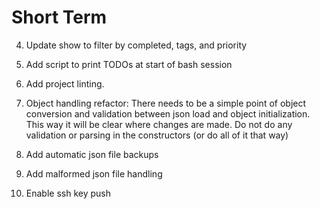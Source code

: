 # Short Term

4. Update show to filter by completed, tags, and priority

5. Add script to print TODOs at start of bash session

6. Add project linting.

7. Object handling refactor: There needs to be a simple point of object conversion and validation between json load and object initialization. This way it will be clear where changes are made. Do not do any validation or parsing in the constructors (or do all of it that way)

8. Add automatic json file backups

9. Add malformed json file handling

10. Enable ssh key push

